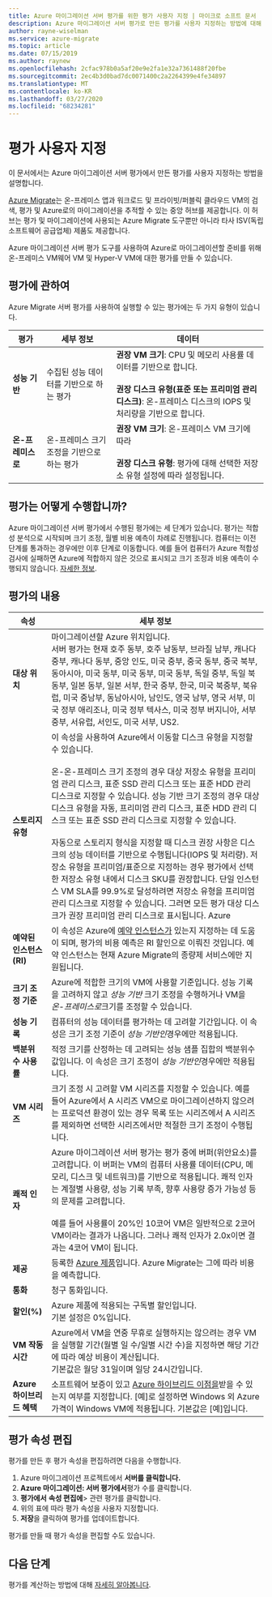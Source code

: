 ```yaml
---
title: Azure 마이그레이션 서버 평가를 위한 평가 사용자 지정 | 마이크로 소프트 문서
description: Azure 마이그레이션 서버 평가로 만든 평가를 사용자 지정하는 방법에 대해 설명합니다.
author: rayne-wiselman
ms.service: azure-migrate
ms.topic: article
ms.date: 07/15/2019
ms.author: raynew
ms.openlocfilehash: 2cfac978b0a5af20e9e2fa1e32a7361488f20fbe
ms.sourcegitcommit: 2ec4b3d0bad7dc0071400c2a2264399e4fe34897
ms.translationtype: MT
ms.contentlocale: ko-KR
ms.lasthandoff: 03/27/2020
ms.locfileid: "68234281"
---
```

# <a name="customize-an-assessment"></a>평가 사용자 지정

이 문서에서는 Azure 마이그레이션 서버 평가에서 만든 평가를 사용자 지정하는 방법을 설명합니다.

[Azure Migrate](migrate-services-overview.md)는 온-프레미스 앱과 워크로드 및 프라이빗/퍼블릭 클라우드 VM의 검색, 평가 및 Azure로의 마이그레이션을 추적할 수 있는 중앙 허브를 제공합니다. 이 허브는 평가 및 마이그레이션에 사용되는 Azure Migrate 도구뿐만 아니라 타사 ISV(독립 소프트웨어 공급업체) 제품도 제공합니다.

Azure 마이그레이션 서버 평가 도구를 사용하여 Azure로 마이그레이션할 준비를 위해 온-프레미스 VM웨어 VM 및 Hyper-V VM에 대한 평가를 만들 수 있습니다.

## <a name="about-assessments"></a>평가에 관하여

Azure Migrate 서버 평가를 사용하여 실행할 수 있는 평가에는 두 가지 유형이 있습니다.

**평가** | **세부 정보** | **데이터**
--- | --- | ---
**성능 기반** | 수집된 성능 데이터를 기반으로 하는 평가 | **권장 VM 크기**: CPU 및 메모리 사용률 데이터를 기반으로 합니다.<br/><br/> **권장 디스크 유형(표준 또는 프리미엄 관리 디스크)**: 온-프레미스 디스크의 IOPS 및 처리량을 기반으로 합니다.
**온-프레미스로** | 온-프레미스 크기 조정을 기반으로 하는 평가 | **권장 VM 크기**: 온-프레미스 VM 크기에 따라<br/><br> **권장 디스크 유형**: 평가에 대해 선택한 저장소 유형 설정에 따라 설정됩니다.


## <a name="how-is-an-assessment-done"></a>평가는 어떻게 수행합니까?

Azure 마이그레이션 서버 평가에서 수행된 평가에는 세 단계가 있습니다. 평가는 적합성 분석으로 시작되며 크기 조정, 월별 비용 예측이 차례로 진행됩니다. 컴퓨터는 이전 단계를 통과하는 경우에만 이후 단계로 이동합니다. 예를 들어 컴퓨터가 Azure 적합성 검사에 실패하면 Azure에 적합하지 않은 것으로 표시되고 크기 조정과 비용 예측이 수행되지 않습니다. [자세한 정보](https://docs.microsoft.com/azure/migrate/concepts-assessment-calculation).

## <a name="whats-in-an-assessment"></a>평가의 내용

**속성** | **세부 정보**
--- | ---
**대상 위치** | 마이그레이션할 Azure 위치입니다.<br/> 서버 평가는 현재 호주 동부, 호주 남동부, 브라질 남부, 캐나다 중부, 캐나다 동부, 중앙 인도, 미국 중부, 중국 동부, 중국 북부, 동아시아, 미국 동부, 미국 동부, 미국 동부, 독일 중부, 독일 북동부, 일본 동부, 일본 서부, 한국 중부, 한국, 미국 북중부, 북유럽, 미국 중남부, 동남아시아, 남인도, 영국 남부, 영국 서부, 미국 정부 애리조나, 미국 정부 텍사스, 미국 정부 버지니아, 서부 중부, 서유럽, 서인도, 미국 서부, US2.
**스토리지 유형** | 이 속성을 사용하여 Azure에서 이동할 디스크 유형을 지정할 수 있습니다.<br/><br/> 온-온-프레미스 크기 조정의 경우 대상 저장소 유형을 프리미엄 관리 디스크, 표준 SSD 관리 디스크 또는 표준 HDD 관리 디스크로 지정할 수 있습니다. 성능 기반 크기 조정의 경우 대상 디스크 유형을 자동, 프리미엄 관리 디스크, 표준 HDD 관리 디스크 또는 표준 SSD 관리 디스크로 지정할 수 있습니다.<br/><br/> 자동으로 스토리지 형식을 지정할 때 디스크 권장 사항은 디스크의 성능 데이터를 기반으로 수행됩니다(IOPS 및 처리량). 저장소 유형을 프리미엄/표준으로 지정하는 경우 평가에서 선택한 저장소 유형 내에서 디스크 SKU를 권장합니다. 단일 인스턴스 VM SLA를 99.9%로 달성하려면 저장소 유형을 프리미엄 관리 디스크로 지정할 수 있습니다. 그러면 모든 평가 대상 디스크가 권장 프리미엄 관리 디스크로 표시됩니다. Azure
**예약된 인스턴스(RI)** | 이 속성은 Azure에 [예약 인스턴스가](https://azure.microsoft.com/pricing/reserved-vm-instances/) 있는지 지정하는 데 도움이 되며, 평가의 비용 예측은 RI 할인으로 이뤄진 것입니다. 예약 인스턴스는 현재 Azure Migrate의 종량제 서비스에만 지원됩니다.
**크기 조정 기준** | Azure에 적합한 크기의 VM에 사용할 기준입니다. 성능 기록을 고려하지 않고 *성능 기반* 크기 조정을 수행하거나 VM을 *온-프레미스로*크기를 조정할 수 있습니다.
**성능 기록** | 컴퓨터의 성능 데이터를 평가하는 데 고려할 기간입니다. 이 속성은 크기 조정 기준이 *성능 기반인*경우에만 적용됩니다.
**백분위 수 사용률** | 적정 크기를 산정하는 데 고려되는 성능 샘플 집합의 백분위수 값입니다. 이 속성은 크기 조정이 *성능 기반인*경우에만 적용됩니다.
**VM 시리즈** |     크기 조정 시 고려할 VM 시리즈를 지정할 수 있습니다. 예를 들어 Azure에서 A 시리즈 VM으로 마이그레이션하지 않으려는 프로덕션 환경이 있는 경우 목록 또는 시리즈에서 A 시리즈를 제외하면 선택한 시리즈에서만 적절한 크기 조정이 수행됩니다.
**쾌적 인자** | Azure 마이그레이션 서버 평가는 평가 중에 버퍼(위안요소)를 고려합니다. 이 버퍼는 VM의 컴퓨터 사용률 데이터(CPU, 메모리, 디스크 및 네트워크)를 기반으로 적용됩니다. 쾌적 인자는 계절별 사용량, 성능 기록 부족, 향후 사용량 증가 가능성 등의 문제를 고려합니다.<br/><br/> 예를 들어 사용률이 20%인 10코어 VM은 일반적으로 2코어 VM이라는 결과가 나옵니다. 그러나 쾌적 인자가 2.0x이면 결과는 4코어 VM이 됩니다.
**제공** | 등록한 [Azure 제품](https://azure.microsoft.com/support/legal/offer-details/)입니다. Azure Migrate는 그에 따라 비용을 예측합니다.
**통화** | 청구 통화입니다.
**할인(%)** | Azure 제품에 적용되는 구독별 할인입니다.<br/> 기본 설정은 0%입니다.
**VM 작동 시간** | Azure에서 VM을 연중 무휴로 실행하지는 않으려는 경우 VM을 실행할 기간(월별 일 수/일별 시간 수)을 지정하면 해당 기간에 따라 예상 비용이 계산됩니다.<br/> 기본값은 월당 31일이며 일당 24시간입니다.
**Azure 하이브리드 혜택** | 소프트웨어 보증이 있고 [Azure 하이브리드 이점을](https://azure.microsoft.com/pricing/hybrid-use-benefit/)받을 수 있는지 여부를 지정합니다. [예]로 설정하면 Windows 외 Azure 가격이 Windows VM에 적용됩니다. 기본값은 [예]입니다.


## <a name="edit-assessment-properties"></a>평가 속성 편집

평가를 만든 후 평가 속성을 편집하려면 다음을 수행합니다.

1. Azure 마이그레이션 프로젝트에서 **서버를 클릭합니다.**
2. **Azure 마이그레이션: 서버 평가에서**평가 수를 클릭합니다.
3. **평가에서** **속성 편집에**> 관련 평가를 클릭합니다.
5. 위의 표에 따라 평가 속성을 사용자 지정합니다.
6. **저장**을 클릭하여 평가를 업데이트합니다.


평가를 만들 때 평가 속성을 편집할 수도 있습니다.


## <a name="next-steps"></a>다음 단계

평가를 계산하는 방법에 대해 [자세히 알아봅니다](concepts-assessment-calculation.md).
